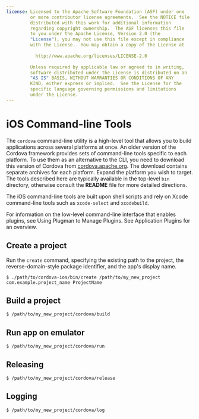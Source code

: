 ```yaml
---
license: Licensed to the Apache Software Foundation (ASF) under one
         or more contributor license agreements.  See the NOTICE file
         distributed with this work for additional information
         regarding copyright ownership.  The ASF licenses this file
         to you under the Apache License, Version 2.0 (the
         "License"); you may not use this file except in compliance
         with the License.  You may obtain a copy of the License at
         
           http://www.apache.org/licenses/LICENSE-2.0
         
         Unless required by applicable law or agreed to in writing,
         software distributed under the License is distributed on an
         "AS IS" BASIS, WITHOUT WARRANTIES OR CONDITIONS OF ANY
         KIND, either express or implied.  See the License for the
         specific language governing permissions and limitations
         under the License.
---
```


# iOS Command-line Tools

The `cordova` command-line utility is a high-level tool that allows
you to build applications across several platforms at once. An older
version of the Cordova framework provides sets of command-line tools
specific to each platform. To use them as an alternative to the CLI,
you need to download this version of Cordova from
[cordova.apache.org](http://cordova.apache.org). The download contains
separate archives for each platform. Expand the platform you wish to
target. The tools described here are typically available in the
top-level `bin` directory, otherwise consult the __README__ file for
more detailed directions.

The iOS command-line tools are built upon shell scripts and rely on
Xcode command-line tools such as `xcode-select` and `xcodebuild`.

For information on the low-level command-line interface that enables
plugins, see Using Plugman to Manage Plugins. See Application Plugins
for an overview.

## Create a project

Run the `create` command, specifying the existing path to the project,
the reverse-domain-style package identifier, and the app's display
name.

    $ ./path/to/cordova-ios/bin/create /path/to/my_new_project com.example.project_name ProjectName

## Build a project

    $ /path/to/my_new_project/cordova/build

## Run app on emulator

    $ /path/to/my_new_project/cordova/run

## Releasing

    $ /path/to/my_new_project/cordova/release

## Logging

    $ /path/to/my_new_project/cordova/log

